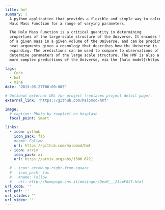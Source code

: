```yaml
---
title: hmf
summary: |
  A python application that provides a flexible and simple way to calculate the 
  Halo Mass Function for a range of varying parameters.

  The Halo Mass Function is a critical quantity in determining 
  properties of the large-scale structure of the Universe. It encodes the number of halos 
  of a given mass in a given volume of the Universe, and can be predicted from some 
  neat arguments given a cosmology that describes how the Universe is 
  expanding. The predictions can be used to compare to observations of galaxy clusters to 
  determine parameters of the large scale structure. The HMF is also a key ingredient in 
  more complex predictions of the Universe, via the [halo model](https://github.com/halomod/halomod).

tags:
  - Code
  - hmf
  - mine
date: '2013-06-27T00:00:00Z'

# Optional external URL for project (replaces project detail page).
external_link: 'https://github.com/halomod/hmf'

image:
  # caption: Photo by rawpixel on Unsplash
  focal_point: Smart

links:
  - icon: github
    icon_pack: fab
    #name: Follow
    url: https://github.com/halomod/hmf
  - icon: arxiv
    icon_pack: ai
    url: https://arxiv.org/abs/1306.6721

  # - icon: arrow-up-right-from-square
  #   icon_pack: fas
  #   #name: Follow
  #   url: http://homepage.sns.it/mesinger/DexM___21cmFAST.html
url_code: ''
url_pdf: ''
url_slides: ''
url_video: ''
---
```



